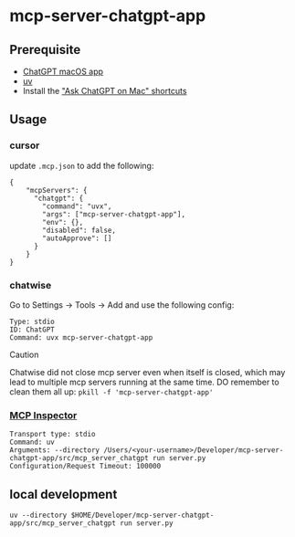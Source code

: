 # mcp-server-chatgpt-app

## Prerequisite

- [ChatGPT macOS app](https://openai.com/chatgpt/download/)
- [uv](https://docs.astral.sh/uv/getting-started/installation/)
- Install the ["Ask ChatGPT on Mac" shortcuts](https://www.icloud.com/shortcuts/6ae86a39a31e4ec5938abad953ecfd64)

## Usage

### cursor

update `.mcp.json` to add the following:

```
{
    "mcpServers": {
      "chatgpt": {
        "command": "uvx",
        "args": ["mcp-server-chatgpt-app"],
        "env": {},
        "disabled": false,
        "autoApprove": []
      }
    }
}
```

### chatwise

Go to Settings -> Tools -> Add and use the following config:

```
Type: stdio
ID: ChatGPT
Command: uvx mcp-server-chatgpt-app
```

> [!CAUTION]
> Chatwise did not close mcp server even when itself is closed, which may lead to multiple mcp servers running at the same time.
> DO remember to clean them all up: `pkill -f 'mcp-server-chatgpt-app'`

### [MCP Inspector](https://github.com/modelcontextprotocol/inspector)

```
Transport type: stdio
Command: uv
Arguments: --directory /Users/<your-username>/Developer/mcp-server-chatgpt-app/src/mcp_server_chatgpt run server.py
Configuration/Request Timeout: 100000
```


## local development

```
uv --directory $HOME/Developer/mcp-server-chatgpt-app/src/mcp_server_chatgpt run server.py
```

